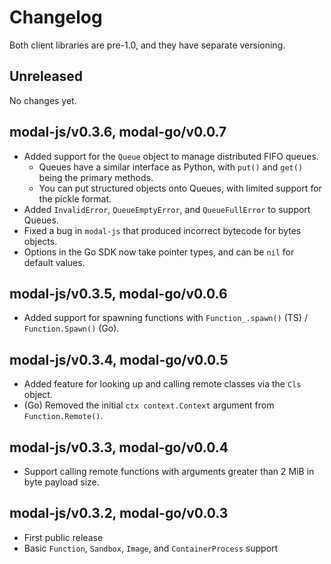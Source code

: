 # Changelog

Both client libraries are pre-1.0, and they have separate versioning.

## Unreleased

No changes yet.

## modal-js/v0.3.6, modal-go/v0.0.7

- Added support for the `Queue` object to manage distributed FIFO queues.
  - Queues have a similar interface as Python, with `put()` and `get()` being the primary methods.
  - You can put structured objects onto Queues, with limited support for the pickle format.
- Added `InvalidError`, `QueueEmptyError`, and `QueueFullError` to support Queues.
- Fixed a bug in `modal-js` that produced incorrect bytecode for bytes objects.
- Options in the Go SDK now take pointer types, and can be `nil` for default values.

## modal-js/v0.3.5, modal-go/v0.0.6

- Added support for spawning functions with `Function_.spawn()` (TS) / `Function.Spawn()` (Go).

## modal-js/v0.3.4, modal-go/v0.0.5

- Added feature for looking up and calling remote classes via the `Cls` object.
- (Go) Removed the initial `ctx context.Context` argument from `Function.Remote()`.

## modal-js/v0.3.3, modal-go/v0.0.4

- Support calling remote functions with arguments greater than 2 MiB in byte payload size.

## modal-js/v0.3.2, modal-go/v0.0.3

- First public release
- Basic `Function`, `Sandbox`, `Image`, and `ContainerProcess` support
